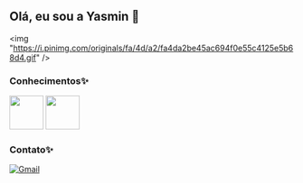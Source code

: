 ## Olá, eu sou a Yasmin 👋

<img "https://i.pinimg.com/originals/fa/4d/a2/fa4da2be45ac694f0e55c4125e5b68d4.gif" />

### Conhecimentos✨
<div style="display: inline_block">
  <img  height="60" windth="60" src="https://cdn.jsdelivr.net/gh/devicons/devicon/icons/html5/html5-original.svg" />
  <img  height="60" windth="60" src="https://cdn3d.iconscout.com/3d/free/thumb/free-c-language-3d-icon-download-in-png-blend-fbx-gltf-file-formats--logo-mobile-developer-programming-pack-logos-icons-5453029.png?f=webp" />

### Contato✨
[![Gmail](https://img.shields.io/badge/Gmail-D14836?style=for-the-badge&logo=gmail&logoColor=white)](mailto:yasmin.b.costa7@aluno.senai.br)
